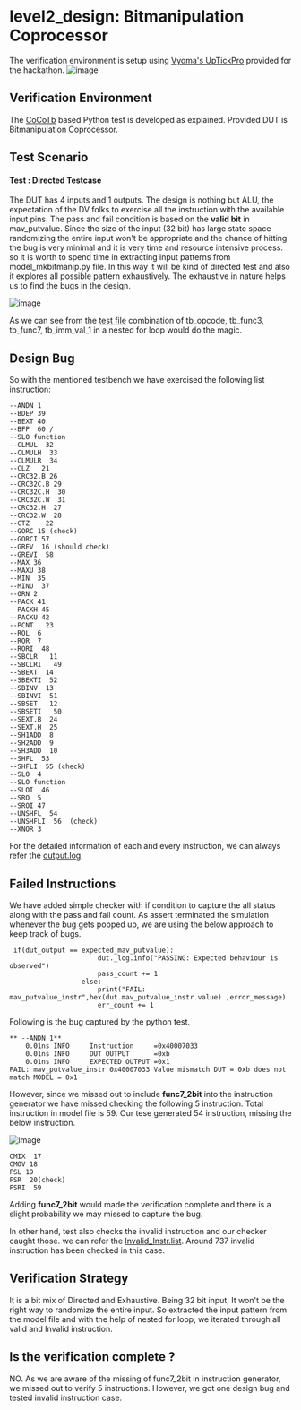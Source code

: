 # level2_design: Bitmanipulation Coprocessor
  The verification environment is setup using [Vyoma's UpTickPro](https://vyomasystems.com) provided for the hackathon.
  ![image](https://user-images.githubusercontent.com/105109240/182028705-eb31261a-1b2a-4729-9d1a-6e03d667ea3d.png)

  ## Verification Environment
  The [CoCoTb](https://www.cocotb.org/) based Python test is developed as explained. Provided DUT is Bitmanipulation Coprocessor.
  
## Test Scenario
#### Test : Directed Testcase 
  The DUT has 4 inputs and 1 outputs. The design is nothing but ALU, the expectation of the DV folks to exercise all the instruction with the available input pins. The pass and fail condition is based on the **valid bit** in mav_putvalue.
Since the size of the input (32 bit) has large state space randomizing the entire input won't be appropriate and the chance of hitting the bug is very minimal and it is very time and resource intensive process. so it is worth to spend time in extracting input patterns from model_mkbitmanip.py file. In this way it will be kind of directed test and also it explores all possible pattern exhaustively. The exhaustive in nature helps us to find the bugs in the design. 

![image](https://user-images.githubusercontent.com/105109240/182024605-4d863576-0f2d-47ce-9634-38a236b4f2e1.png)

As we can see from the [test file](https://github.com/vyomasystems-lab/challenges-rpjayaraman/blob/master/level2_design/test_mkbitmanip.py) combination of tb_opcode, tb_func3,  tb_func7,  tb_imm_val_1 in a nested for loop would do the magic. 

## Design Bug
 So with the mentioned testbench we have exercised the following list instruction:
 ```
 --ANDN 1         
--BDEP 39         
--BEXT 40         
--BFP  60 / 
--SLO function
--CLMUL  32
--CLMULH  33
--CLMULR  34
--CLZ   21
--CRC32.B 26
--CRC32C.B 29
--CRC32C.H  30
--CRC32C.W  31
--CRC32.H  27
--CRC32.W  28
--CTZ    22
--GORC 15 (check)
--GORCI 57
--GREV  16 (should check)
--GREVI  58
--MAX 36
--MAXU 38
--MIN  35
--MINU  37
--ORN 2
--PACK 41
--PACKH 45
--PACKU 42
--PCNT   23
--ROL  6
--ROR  7
--RORI  48
--SBCLR   11
--SBCLRI   49
--SBEXT  14
--SBEXTI  52
--SBINV  13
--SBINVI  51
--SBSET   12
--SBSETI   50
--SEXT.B  24
--SEXT.H  25
--SH1ADD  8
--SH2ADD  9
--SH3ADD  10
--SHFL  53
--SHFLI  55 (check)
--SLO  4
--SLO function
--SLOI  46
--SRO  5
--SROI 47
--UNSHFL  54
--UNSHFLI  56  (check)
--XNOR 3
 ```
 For the detailed information of each and every instruction, we can always refer the [output.log](https://github.com/vyomasystems-lab/challenges-rpjayaraman/blob/master/level2_design/output.log) 
 
 ## Failed Instructions
 
  We have added simple checker with if condition to capture the all status along with the pass and fail count. As assert terminated the simulation whenever the bug gets popped up, we are using the below approach to keep track of bugs.
  ```
   if(dut_output == expected_mav_putvalue):
                        dut._log.info("PASSING: Expected behaviour is observed")
                        pass_count += 1
                    else:
                        print("FAIL: mav_putvalue_instr",hex(dut.mav_putvalue_instr.value) ,error_message)
                        err_count += 1
 ```
 
 Following is the bug captured by the python test.
 
 ```
** --ANDN 1**
     0.01ns INFO     Instruction     =0x40007033
     0.01ns INFO     DUT OUTPUT      =0xb
     0.01ns INFO     EXPECTED OUTPUT =0x1
FAIL: mav_putvalue_instr 0x40007033 Value mismatch DUT = 0xb does not match MODEL = 0x1
 ```
 
 However, since we missed out to include **func7_2bit** into the instruction generator we have missed checking the following 5 instruction. Total instruction in model file is 59. Our tese generated 54 instruction, missing the below instruction.
 
 ![image](https://user-images.githubusercontent.com/105109240/182028495-94b9b1a8-6be3-4446-9d02-5f9c104ac0ff.png)

```
CMIX  17
CMOV 18
FSL 19
FSR  20(check)
FSRI  59
```

Adding **func7_2bit** would made the verification complete and there is a slight probability we may missed to capture the bug. 

In other hand, test also checks the invalid instruction and our checker caught those. we can refer the [Invalid_Instr.list](https://github.com/vyomasystems-lab/challenges-rpjayaraman/blob/master/level2_design/Invalid_Instr.list). Around 737 invalid instruction has been checked in this case.

## Verification Strategy
  It is a bit mix of Directed and Exhaustive. Being 32 bit input, It won't be the right way to randomize the entire input. So extracted the input pattern from the model file and with the help of nested for loop, we iterated through all valid and Invalid instruction. 

## Is the verification complete ?
  NO. As we are aware of the missing of func7_2bit in instruction generator, we missed out to verify 5 instructions. However, we got one design bug and tested invalid instruction case.
